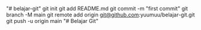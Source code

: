 "# belajar-git"  git init git add README.md git commit -m "first commit" git branch -M main git remote add origin git@github.com:yuumuu/belajar-git.git git push -u origin main
"# Belajar Git" 
